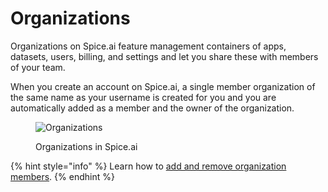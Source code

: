 # Organizations

Organizations on Spice.ai feature management containers of apps, datasets, users, billing, and settings and let you share these with members of your team.

When you create an account on Spice.ai, a single member organization of the same name as your username is created for you and you are automatically added as a member and the owner of the organization.

<figure><img src="../.gitbook/assets/image (3).png" alt="Organizations"><figcaption><p>Organizations in Spice.ai</p></figcaption></figure>

{% hint style="info" %}
Learn how to [add and remove organization members](../portal/organizations.md).&#x20;
{% endhint %}
